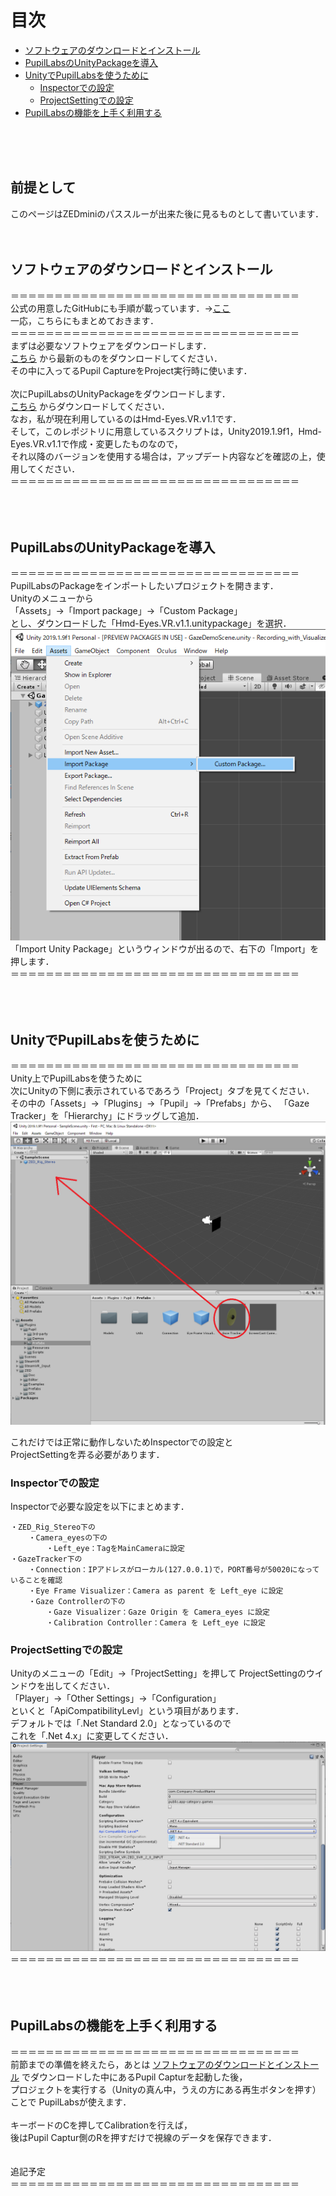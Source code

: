 # 目次
- [ソフトウェアのダウンロードとインストール](#ソフトウェアのダウンロードとインストール)
- [PupilLabsのUnityPackageを導入](#PupilLabsのUnityPackageを導入) 
- [UnityでPupilLabsを使うために](#UnityでPupilLabsを使うために)
	- [Inspectorでの設定](#Inspectorでの設定)
	- [ProjectSettingでの設定](#ProjectSettingでの設定)
- [PupilLabsの機能を上手く利用する](#PupilLabsの機能を上手く利用する)
<br>
<br>
<br>

## 前提として

このページはZEDminiのパススルーが出来た後に見るものとして書いています．<br>
<br>
<br>


## ソフトウェアのダウンロードとインストール
＝＝＝＝＝＝＝＝＝＝＝＝＝＝＝＝＝＝＝＝＝＝＝＝＝＝＝＝＝＝＝＝＝<br>
公式の用意したGitHubにも手順が載っています．→[ここ](https://github.com/pupil-labs/hmd-eyes)<br>
一応，こちらにもまとめておきます．<br>
＝＝＝＝＝＝＝＝＝＝＝＝＝＝＝＝＝＝＝＝＝＝＝＝＝＝＝＝＝＝＝＝＝<br>
まずは必要なソフトウェアをダウンロードします．<br>
[こちら](https://github.com/pupil-labs/pupil/releases)
から最新のものをダウンロードしてください．<br>
その中に入ってるPupil CaptureをProject実行時に使います．<br>
<br>
次にPupilLabsのUnityPackageをダウンロードします．<br>
[こちら](https://github.com/pupil-labs/hmd-eyes/releases)
からダウンロードしてください．<br>
なお，私が現在利用しているのはHmd-Eyes.VR.v1.1です．<br>
そして，このレポジトリに用意しているスクリプトは，Unity2019.1.9f1，Hmd-Eyes.VR.v1.1で作成・変更したものなので，<br>
それ以降のバージョンを使用する場合は，アップデート内容などを確認の上，使用してください．<br>
＝＝＝＝＝＝＝＝＝＝＝＝＝＝＝＝＝＝＝＝＝＝＝＝＝＝＝＝＝＝＝＝＝<br>
<br>
<br>
<br>
## PupilLabsのUnityPackageを導入
＝＝＝＝＝＝＝＝＝＝＝＝＝＝＝＝＝＝＝＝＝＝＝＝＝＝＝＝＝＝＝＝＝<br>
PupilLabsのPackageをインポートしたいプロジェクトを開きます．<br>
Unityのメニューから<br>
「Assets」->「Import package」->「Custom Package」<br>
とし、ダウンロードした「Hmd-Eyes.VR.v1.1.unitypackage」を選択．<br>
![PacageInstall](PacageInstall.PNG)<br>
「Import Unity Package」というウィンドウが出るので、右下の「Import」を押します．<br>
＝＝＝＝＝＝＝＝＝＝＝＝＝＝＝＝＝＝＝＝＝＝＝＝＝＝＝＝＝＝＝＝＝<br>
<br>
<br>
<br>
## UnityでPupilLabsを使うために
＝＝＝＝＝＝＝＝＝＝＝＝＝＝＝＝＝＝＝＝＝＝＝＝＝＝＝＝＝＝＝＝＝<br>
Unity上でPupilLabsを使うために<br>
次にUnityの下側に表示されているであろう「Project」タブを見てください．<br>
その中の「Assets」->「Plugins」->「Pupil」->「Prefabs」から、
「Gaze Tracker」を「Hierarchy」にドラッグして追加．<br>
![Gaze-Tracker](Gaze-Tracker.PNG) <br>


これだけでは正常に動作しないためInspectorでの設定と<br>
ProjectSettingを弄る必要があります．<br>

### Inspectorでの設定
Inspectorで必要な設定を以下にまとめます．
```
・ZED_Rig_Stereo下の
	・Camera_eyesの下の
		・Left_eye：TagをMainCameraに設定
・GazeTracker下の
	・Connection：IPアドレスがローカル(127.0.0.1)で，PORT番号が50020になっていることを確認
	・Eye Frame Visualizer：Camera as parent を Left_eye に設定
	・Gaze Controllerの下の
		・Gaze Visualizer：Gaze Origin を Camera_eyes に設定
		・Calibration Controller：Camera を Left_eye に設定
```

### ProjectSettingでの設定
 Unityのメニューの「Edit」->「ProjectSetting」を押して
 ProjectSettingのウインドウを出してください．<br>
 「Player」->「Other Settings」->「Configuration」<br>
 といくと「ApiCompatibilityLevl」という項目があります．<br>
 デフォルトでは「.Net Standard 2.0」となっているので<br>
 これを「.Net 4.x」に変更してください．<br>
 ![Net](Net.PNG)
＝＝＝＝＝＝＝＝＝＝＝＝＝＝＝＝＝＝＝＝＝＝＝＝＝＝＝＝＝＝＝＝＝<br>
<br>
<br>
<br>
## PupilLabsの機能を上手く利用する
＝＝＝＝＝＝＝＝＝＝＝＝＝＝＝＝＝＝＝＝＝＝＝＝＝＝＝＝＝＝＝＝＝<br>
前節までの準備を終えたら，あとは
[ソフトウェアのダウンロードとインストール](#ソフトウェアのダウンロードとインストール)
でダウンロードした中にあるPupil Capturを起動した後，<br>
プロジェクトを実行する（Unityの真ん中，うえの方にある再生ボタンを押す）ことで
PupilLabsが使えます．<br>
<br>
キーボードのCを押してCalibrationを行えば，<br>
後はPupil Captur側のRを押すだけで視線のデータを保存できます．<br>
<br>
<br>
追記予定<br>
＝＝＝＝＝＝＝＝＝＝＝＝＝＝＝＝＝＝＝＝＝＝＝＝＝＝＝＝＝＝＝＝＝<br>
<br>
<br>
<br>
